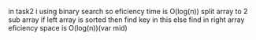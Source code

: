 in task2 i using binary search so eficiency time is O(log(n))
split array to 2 sub array
if left array is sorted then find key in this else find in right array
 eficiency space is O(log(n))(var mid)
